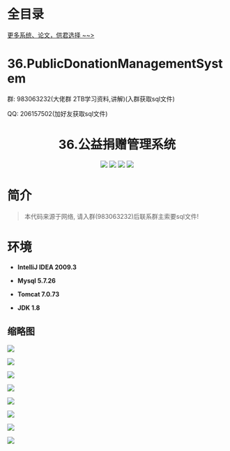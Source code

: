 # 全目录

[更多系统、论文，供君选择 ~~>](https://www.bitwise.net.cn)
# 36.PublicDonationManagementSystem

<p>群: 983063232(大佬群 2TB学习资料,讲解)(入群获取sql文件)</p>
<p>QQ: 206157502(加好友获取sql文件)</p>

<p><h1 align="center">36.公益捐赠管理系统</h1></p>

<p align="center">
	<img src="https://img.shields.io/badge/jdk-1.8-orange.svg"/>
    <img src="https://img.shields.io/badge/spring-5.x-lightgrey.svg"/>
    <img src="https://img.shields.io/badge/springmvc-3.x-blue.svg"/>
    <img src="https://img.shields.io/badge/mybatis-3.x-blue.svg"/>
</p>

# 简介

> 本代码来源于网络, 请入群(983063232)后联系群主索要sql文件!
> 





# 环境

- <b>IntelliJ IDEA 2009.3</b>

- <b>Mysql 5.7.26</b>

- <b>Tomcat 7.0.73</b>

- <b>JDK 1.8</b>


## 缩略图

![](https://bitwise.oss-cn-heyuan.aliyuncs.com/2024/9/10/6a00979b-73e5-46a5-8f62-c0e8321ea87f.png)

![](https://bitwise.oss-cn-heyuan.aliyuncs.com/2024/9/10/5f4e3b92-14b3-47e6-a97e-0ed435185a6e.png)

![](https://bitwise.oss-cn-heyuan.aliyuncs.com/2024/9/10/4436d30d-d8b7-4b07-afc7-58e1e55df9e2.png)

![](https://bitwise.oss-cn-heyuan.aliyuncs.com/2024/9/10/ff6eba79-1aee-457a-896e-e82a845b9d69.png)

![](https://bitwise.oss-cn-heyuan.aliyuncs.com/2024/9/10/ecf6d4f5-27e8-43db-a3b1-1c035a86381e.png)

![](https://bitwise.oss-cn-heyuan.aliyuncs.com/2024/9/10/c61dbd8e-80b1-4df4-8f07-4c80726d46e1.png)

![](https://bitwise.oss-cn-heyuan.aliyuncs.com/2024/9/10/76b7b355-28c7-4025-8e98-87f9f4e8555d.png)

![](https://bitwise.oss-cn-heyuan.aliyuncs.com/2024/9/10/b277eac6-4179-4681-b598-2138a1ebb128.png)

